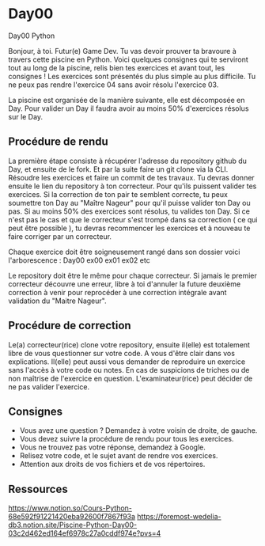 # Day00
Day00 Python 

Bonjour, à toi. Futur(e) Game Dev. Tu vas devoir prouver ta bravoure à travers cette piscine en Python.  Voici quelques consignes qui te serviront tout au long de la piscine, relis bien tes exercices et avant tout, les consignes ! Les exercices sont présentés du plus simple au plus difficile. Tu ne peux pas rendre l'exercice 04 sans avoir résolu l'exercice 03.

La piscine est organisée de la manière suivante, elle est décomposée en Day.
Pour valider un Day il faudra avoir au moins 50% d'exercices résolus sur le Day.

## Procédure de rendu

La première étape consiste à récupérer l'adresse du repository github du Day, et ensuite de le fork. Et par la suite faire un git clone via la CLI. Résoudre les exercices et faire un commit de tes travaux.
Tu devras donner ensuite le lien du repository à ton correcteur. Pour qu'ils puissent valider tes exercices. Si la correction de ton pair te semblent correcte, tu peux soumettre ton Day au "Maître Nageur" pour qu'il puisse valider ton Day ou pas. Si au moins 50% des exercices sont résolus, tu valides ton Day. Si ce n'est pas le cas et que le correcteur s'est trompé dans sa correction ( ce qui peut être possible ), tu devras recommencer les exercices et à nouveau te faire corriger par un correcteur. 

Chaque exercice doit être soigneusement rangé dans son dossier voici l'arborescence : 
Day00
  ex00
  ex01
  ex02 
  etc 

Le repository doit être le même pour chaque correcteur. Si jamais le premier correcteur découvre une erreur, libre à toi d'annuler la future deuxième correction à venir pour reprocéder à une correction intégrale avant validation du "Maitre Nageur". 

## Procédure de correction

Le(a) correcteur(rice) clone votre repository, ensuite il(elle) est totalement libre de vous questionner sur votre code. A vous d'être clair dans vos explications. Il(elle) peut aussi vous demander de reproduire un exercice sans l'accès à votre code ou notes. En cas de suspicions de triches ou de non maîtrise de l'exercice en question. L'examinateur(rice) peut décider de ne pas valider l'exercice.

## Consignes

- Vous avez une question ? Demandez à votre voisin de droite, de gauche.
- Vous devez suivre la procédure de rendu pour tous les exercices.
- Vous ne trouvez pas votre réponse, demandez à Google.
- Relisez votre code, et le sujet avant de rendre vos exercices.
- Attention aux droits de vos fichiers et de vos répertoires.


## Ressources 
https://www.notion.so/Cours-Python-68e592f91221420eba92600f7867f93a
https://foremost-wedelia-db3.notion.site/Piscine-Python-Day00-03c2d462ed164ef6978c27a0cddf974e?pvs=4

